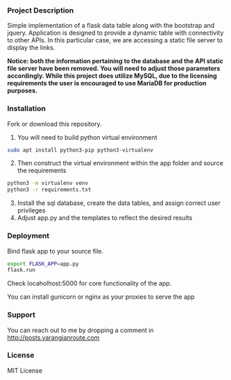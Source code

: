 ### Project Description

Simple implementation of a flask data table along with the bootstrap and jquery. Application is designed to provide a dynamic table with connectivity to other APIs. In this particular case, we are accessing a static file server to display the links.

**Notice: both the information pertaining to the database and the API static file server have been removed. You will need to adjust those parameters accordingly. While this project does utilize MySQL, due to the licensing requirements the user is encouraged to use MariaDB for production purposes.**

### Installation

Fork or download this repository.

1. You will need to build python virtual environment
  ```bash
  sudo apt install python3-pip python3-virtualenv
  ```
2. Then construct the virtual environment within the app folder and source the requirements
  ```bash
  python3 -m virtualenv venv
  python3 -r requirements.txt
  ```


3. Install the sql database, create the data tables, and assign correct user privileges
4. Adjust app.py and the templates to reflect the desired results

### Deployment
Bind flask app to your source file.
```bash
export FLASK_APP=app.py
flask.run
```
Check locaholhost:5000 for core functionality of the app. 

You can install gunicorn or nginx as your proxies to serve the app

### Support

You can reach out to me by dropping a comment in http://posts.varangianroute.com 

### License
MIT License
